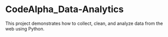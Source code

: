 # CodeAlpha_Data-Analytics
This project demonstrates how to collect, clean, and analyze data from the web using Python.
